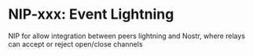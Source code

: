 # NIP-xxx: Event Lightning

NIP for allow integration between peers lightning and Nostr, where relays can accept or reject open/close channels 

